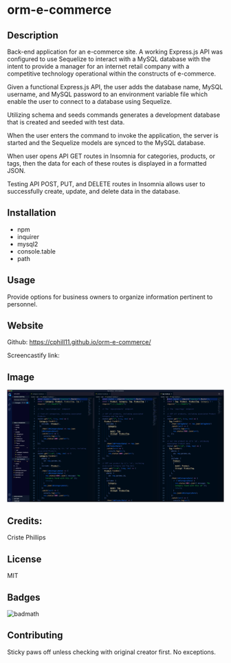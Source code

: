 # orm-e-commerce

## Description

Back-end application for an e-commerce site. A working Express.js API was configured to use Sequelize to interact with a MySQL database with the intent to provide a manager for an internet retail company with a competitive technology operational within the constructs of e-commerce.

Given a functional Express.js API, the user adds the database name, MySQL username, and MySQL password to an environment variable file which enable the user to connect to a database using Sequelize.

Utilizing schema and seeds commands generates a development database that is created and seeded with test data.

When the user enters the command to invoke the application, the server is started and the Sequelize models are synced to the MySQL database.

When user opens API GET routes in Insomnia for categories, products, or tags, then the data for each of these routes is displayed in a formatted JSON.

Testing API POST, PUT, and DELETE routes in Insomnia allows user to successfully create, update, and delete data in the database.


## Installation
* npm
* inquirer
* mysql2
* console.table
* path

## Usage
Provide options for business owners to organize information pertinent to personnel.


## Website
Github: https://cphill11.github.io/orm-e-commerce/

Screencastify link: 

## Image

![Screenshot](/assets/images/screenshot.png)

## Credits:

Criste Phillips 

## License
MIT

## Badges
![badmath](https://img.shields.io/github/languages/top/nielsenjared/badmath)

## Contributing
Sticky paws off unless checking with original creator first.  No exceptions.